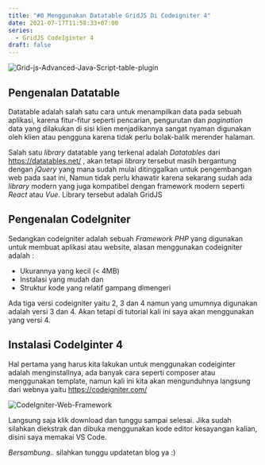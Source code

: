 ```yaml
---
title: "#0 Menggunakan Datatable GridJS Di Codeigniter 4"
date: 2021-07-17T11:58:33+07:00
series:
  - GridJS CodeIginter 4
draft: false
---
```


![Grid-js-Advanced-Java-Script-table-plugin](https://i.postimg.cc/8pxJ9sZn/Screenshot-2021-02-08-Grid-js-Advanced-Java-Script-table-plugin.png)

## Pengenalan Datatable

Datatable adalah salah satu cara untuk menampilkan data pada sebuah aplikasi, karena fitur-fitur seperti pencarian, pengurutan dan _pagination_ data yang dilakukan di sisi klien menjadikannya sangat nyaman digunakan oleh klien atau pengguna karena tidak perlu bolak-balik merender halaman.

Salah satu _library_ datatable yang terkenal adalah _Datatables_ dari https://datatables.net/ , akan tetapi _library_ tersebut masih bergantung dengan _jQuery_ yang mana sudah mulai ditinggalkan untuk pengembangan web pada saat ini, Namun tidak perlu khawatir karena sekarang sudah ada _library_ modern yang juga kompatibel dengan framework modern seperti _React_ atau _Vue_. Library tersebut adalah GridJS

## Pengenalan CodeIgniter

Sedangkan codeigniter adalah sebuah _Framework PHP_ yang digunakan untuk membuat aplikasi atau website, alasan menggunakan codeigniter adalah :
  - Ukurannya yang kecil (< 4MB)
  - Instalasi yang mudah dan
  - Struktur kode yang relatif gampang dimengeri

Ada tiga versi codeigniter yaitu 2, 3 dan 4 namun yang umumnya digunakan adalah versi 3 dan 4. Akan tetapi di tutorial kali ini saya akan menggunakan yang versi 4.

## Instalasi CodeIginter 4

Hal pertama yang harus kita lakukan untuk menggunakan codeiginter adalah menginstallnya, ada banyak cara seperti composer atau menggunakan template, namun kali ini kita akan mengunduhnya langsung dari webnya yaitu https://codeigniter.com/

![CodeIgniter-Web-Framework](https://i.postimg.cc/pVK818KL/Screenshot-2021-07-17-at-18-29-54-Code-Igniter-Web-Framework.png)

Langsung saja klik download dan tunggu sampai selesai. Jika sudah silahkan diekstrak dan dibuka menggunakan kode editor kesayangan kalian, disini saya memakai VS Code.

_Bersambung.._ silahkan tunggu updatetan blog ya :)